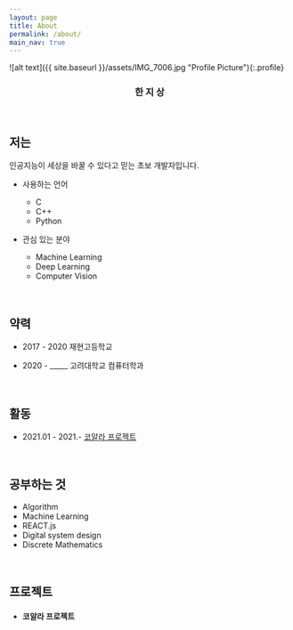 ```yaml
---
layout: page
title: About
permalink: /about/
main_nav: true
---
```


![alt text]({{ site.baseurl }}/assets/IMG_7006.jpg "Profile Picture"){:.profile}


### <center>한 지 상</center>




<br>

## 저는
인공지능이 세상을 바꿀 수 있다고 믿는 초보 개발자입니다. 

- 사용하는 언어
    - C
    - C++
    - Python

- 관심 있는 분야
    - Machine Learning
    - Deep Learning
    - Computer Vision

<br>

## 약력
- 2017 - 2020 재현고등학교

- 2020 - _____ 고려대학교 컴퓨터학과 

<br>

## 활동
- 2021.01 - 2021.- <a href="#coala"> 코알라 프로젝트 </a>

<br>

## 공부하는 것
- Algorithm
- Machine Learning
- REACT.js
- Digital system design
- Discrete Mathematics

<br>

## 프로젝트
- <h4 id="coala">코알라 프로젝트</h4> 


<br>